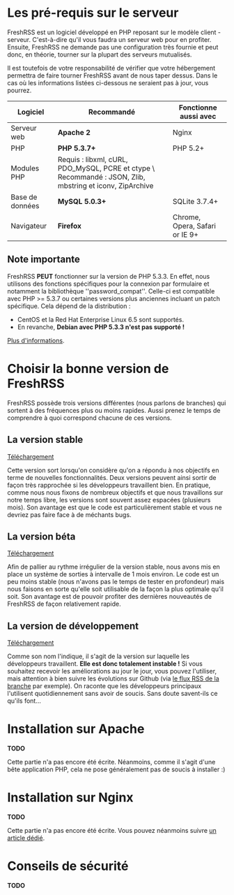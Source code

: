 # Les pré-requis sur le serveur

FreshRSS est un logiciel développé en PHP reposant sur le modèle client - serveur. C'est-à-dire qu'il vous faudra un serveur web pour en profiter. Ensuite, FreshRSS ne demande pas une configuration très fournie et peut donc, en théorie, tourner sur la plupart des serveurs mutualisés.

Il est toutefois de votre responsabilité de vérifier que votre hébergement permettra de faire tourner FreshRSS avant de nous taper dessus. Dans le cas où les informations listées ci-dessous ne seraient pas à jour, vous pourrez.

 | Logiciel         | Recommandé                                                                                                | Fonctionne aussi avec          | 
 | --------         | -----------                                                                                                | ---------------------          | 
 | Serveur web      | **Apache 2**                                                                                               | Nginx                          | 
 | PHP              | **PHP 5.3.7+**                                                                                             | PHP 5.2+                       | 
 | Modules PHP      | Requis : libxml, cURL, PDO_MySQL, PCRE et ctype \\ Recommandé : JSON, Zlib, mbstring et iconv, ZipArchive |                                | 
 | Base de données | **MySQL 5.0.3+**                                                                                           | SQLite 3.7.4+                  | 
 | Navigateur       | **Firefox**                                                                                                | Chrome, Opera, Safari or IE 9+ | 

## Note importante

FreshRSS **PEUT** fonctionner sur la version de PHP 5.3.3. En effet, nous utilisons des fonctions spécifiques pour la connexion par formulaire et notamment la bibliothèque ''password_compat''. Celle-ci est compatible avec PHP >= 5.3.7 ou certaines versions plus anciennes incluant un patch spécifique. Cela dépend de la distribution :

*  CentOS et la Red Hat Enterprise Linux 6.5 sont supportés.
*  En revanche, **Debian avec PHP 5.3.3 n'est pas supporté !**

[Plus d'informations](https://github.com/ircmaxell/password_compat#requirements).

# Choisir la bonne version de FreshRSS

FreshRSS possède trois versions différentes (nous parlons de branches) qui sortent à des fréquences plus ou moins rapides. Aussi prenez le temps de comprendre à quoi correspond chacune de ces versions.

## La version stable

[Téléchargement](https///github.com/FreshRSS/FreshRSS/archive/master.zip)

Cette version sort lorsqu'on considère qu'on a répondu à nos objectifs en terme de nouvelles fonctionnalités. Deux versions peuvent ainsi sortir de façon très rapprochée si les développeurs travaillent bien. En pratique, comme nous nous fixons de nombreux objectifs et que nous travaillons sur notre temps libre, les versions sont souvent assez espacées (plusieurs mois). Son avantage est que le code est particulièrement stable et vous ne devriez pas faire face à de méchants bugs.

## La version béta

[Téléchargement](https///github.com/FreshRSS/FreshRSS/archive/beta.zip)

Afin de pallier au rythme irrégulier de la version stable, nous avons mis en place un système de sorties à intervalle de 1 mois environ. Le code est un peu moins stable (nous n'avons pas le temps de tester en profondeur) mais nous faisons en sorte qu'elle soit utilisable de la façon la plus optimale qu'il soit. Son avantage est de pouvoir profiter des dernières nouveautés de FreshRSS de façon relativement rapide.

## La version de développement

[Téléchargement](https///github.com/FreshRSS/FreshRSS/archive/dev.zip)

Comme son nom l'indique, il s'agit de la version sur laquelle les développeurs travaillent. **Elle est donc totalement instable !** Si vous souhaitez recevoir les améliorations au jour le jour, vous pouvez l'utiliser, mais attention à bien suivre les évolutions sur Github (via [le flux RSS de la branche](https///github.com/FreshRSS/FreshRSS/commits/dev.atom) par exemple). On raconte que les développeurs principaux l'utilisent quotidiennement sans avoir de soucis. Sans doute savent-ils ce qu'ils font…

# Installation sur Apache

**TODO**

Cette partie n'a pas encore été écrite. Néanmoins, comme il s'agit d'une bête application PHP, cela ne pose généralement pas de soucis à installer :)

# Installation sur Nginx

**TODO**

Cette partie n'a pas encore été écrite. Vous pouvez néanmoins suivre [un article dédié](http://www.pihomeserver.fr/2013/05/08/raspberry-pi-home-server-installer-un-agregateur-de-flux-rss-pour-remplacer-google-reader/).

# Conseils de sécurité

**TODO**
